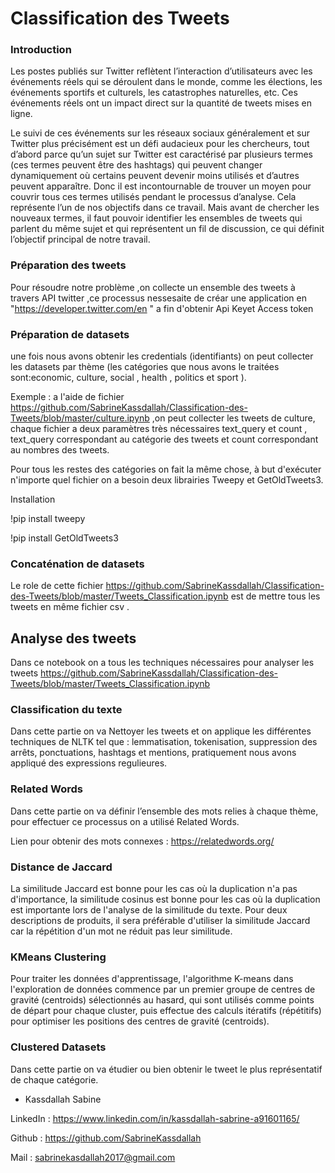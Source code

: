 # Classification des Tweets 

###  Introduction


Les postes publiés sur Twitter reflètent l’interaction d’utilisateurs avec les événements réels qui se déroulent dans le monde, comme les élections,
les événements sportifs et culturels, les catastrophes naturelles, etc. Ces événements réels ont un impact direct sur la quantité de tweets mises en ligne.

Le suivi de ces événements sur les réseaux sociaux généralement et sur Twitter plus précisément est un défi audacieux pour les chercheurs, tout d’abord parce
qu’un sujet sur Twitter est caractérisé par plusieurs termes (ces termes peuvent être des hashtags) qui peuvent changer dynamiquement où certains peuvent
devenir moins utilisés et d’autres peuvent apparaître. Donc il est incontournable de trouver un moyen pour couvrir tous ces termes utilisés pendant le processus d’analyse. Cela représente l’un de nos objectifs dans ce travail. Mais avant de chercher les nouveaux termes, il faut pouvoir identifier les ensembles de tweets
qui parlent du même sujet et qui représentent un fil de discussion, ce qui définit l’objectif principal de notre travail.

### Préparation des tweets

Pour résoudre notre problème ,on collecte un ensemble des tweets à travers API twitter ,ce processus nessesaite de créar une application en "https://developer.twitter.com/en " a fin d'obtenir Api Keyet Access token 

### Préparation de datasets 

une fois nous avons obtenir les credentials (identifiants) on peut collecter les datasets par thème (les catégories que nous avons le traitées sont:economic, culture, social , health , politics et sport ).

Exemple : a l'aide de fichier https://github.com/SabrineKassdallah/Classification-des-Tweets/blob/master/culture.ipynb ,on peut collecter les tweets de culture, chaque fichier a deux paramètres très nécessaires text_query et count , text_query correspondant au catégorie des tweets et count correspondant au  nombres des tweets.

Pour tous les restes des catégories on fait la même chose, à but d'exécuter n'importe quel fichier on a besoin deux librairies Tweepy et GetOldTweets3.

Installation 

!pip install tweepy

!pip install GetOldTweets3

###  Concaténation de datasets

Le role de cette fichier https://github.com/SabrineKassdallah/Classification-des-Tweets/blob/master/Tweets_Classification.ipynb est de mettre tous les tweets en même fichier csv .

##  Analyse des tweets

Dans ce notebook on a tous les techniques nécessaires pour analyser les tweets https://github.com/SabrineKassdallah/Classification-des-Tweets/blob/master/Tweets_Classification.ipynb


###  Classification du texte 

Dans cette partie on va Nettoyer les tweets et on applique les différentes techniques de NLTK tel que : lemmatisation, tokenisation, suppression des arrêts, ponctuations, hashtags et mentions, pratiquement nous avons appliqué des expressions regulieures.

###  Related Words

Dans cette partie on va définir l’ensemble des mots relies à chaque thème, pour effectuer ce processus on a utilisé Related Words.

Lien pour obtenir des mots connexes : https://relatedwords.org/


###  Distance de Jaccard

La similitude Jaccard est bonne pour les cas où la duplication n'a pas d'importance, la similitude cosinus est bonne pour les cas où la duplication est importante lors de l'analyse de la similitude du texte. Pour deux descriptions de produits, il sera préférable d'utiliser la similitude Jaccard car la répétition d'un mot ne réduit pas leur similitude.

### KMeans Clustering

Pour traiter les données d'apprentissage, l'algorithme K-means dans l'exploration de données commence par un premier groupe de centres de gravité (centroids) sélectionnés au hasard, qui sont utilisés comme points de départ pour chaque cluster, puis effectue des calculs itératifs (répétitifs) pour optimiser les positions des centres de gravité (centroids).

### Clustered Datasets 

Dans cette partie on va étudier ou bien obtenir le tweet le plus représentatif de chaque catégorie.


* Kassdallah Sabine 

LinkedIn : https://www.linkedin.com/in/kassdallah-sabrine-a91601165/

Github : https://github.com/SabrineKassdallah

Mail : sabrinekasdallah2017@gmail.com

 

